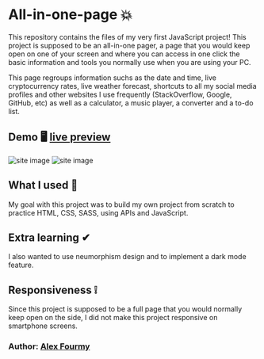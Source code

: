 # All-in-one-page 💥


This repository contains the files of my very first JavaScript project! This project is supposed to be an all-in-one pager, a page that you would keep open on one of your screen and where you can access in one click the basic information and tools you normally use when you are using your PC.

This page regroups information suchs as the date and time, live cryptocurrency rates, live weather forecast, shortcuts to all my social media profiles and other websites I use frequently (StackOverflow, Google, GitHub, etc) as well as a calculator, a music player, a converter and a to-do list.


## Demo 🖥 [live preview](https://a4my.github.io/all-in-one-page/)

![site image](https://i.imgur.com/0wcN1ea.jpg)
![site image](https://i.imgur.com/oiVPYXc.jpg)

## What I used 🔨
My goal with this project was to build my own project from scratch to practice HTML, CSS, SASS, using APIs and JavaScript. 

## Extra learning ✔
I also wanted to use neumorphism design and to implement a dark mode feature.

## Responsiveness ❕
Since this project is supposed to be a full page that you would normally keep open on the side, I did not make this project responsive on smartphone screens.

### Author: [Alex Fourmy](https://www.linkedin.com/in/alex-fourmy/)
